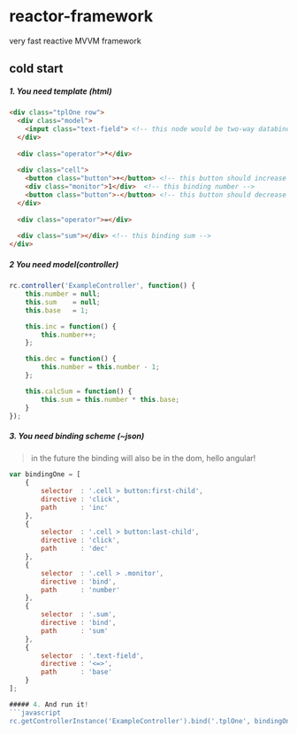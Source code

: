 # reactor-framework
very fast reactive MVVM framework

## cold start

##### 1. You need template (html)
```html
<div class="tplOne row">
  <div class="model">
    <input class="text-field"> <!-- this node would be two-way databinding -->
  </div>
  
  <div class="operator">*</div>
  
  <div class="cell">
    <button class="button">+</button> <!-- this button should increase the next number -->
    <div class="monitor">1</div>  <!-- this binding number -->
    <button class="button">-</button> <!-- this button should decrease the previous number -->
  </div>
  
  <div class="operator">=</div>
  
  <div class="sum"></div> <!-- this binding sum -->
</div>
```

##### 2 You need model(controller)
```javascript
rc.controller('ExampleController', function() {
    this.number = null;
    this.sum    = null;
    this.base   = 1;

    this.inc = function() {
        this.number++;
    };

    this.dec = function() {
        this.number = this.number - 1;
    };

    this.calcSum = function() {
        this.sum = this.number * this.base;
    }
});
```

##### 3. You need binding scheme (~json)

> in the future the binding will also be in the dom, 
  hello angular!

```javascript
var bindingOne = [
    {
        selector  : '.cell > button:first-child',
        directive : 'click',
        path      : 'inc'
    },
    {
        selector  : '.cell > button:last-child',
        directive : 'click',
        path      : 'dec'
    },
    {
        selector  : '.cell > .monitor',
        directive : 'bind',
        path      : 'number'
    },
    {
        selector  : '.sum',
        directive : 'bind',
        path      : 'sum'
    },
    {
        selector  : '.text-field',
        directive : '<=>',
        path      : 'base'
    }
];

##### 4. And run it!
```javascript
rc.getControllerInstance('ExampleController').bind('.tplOne', bindingOne);
```
